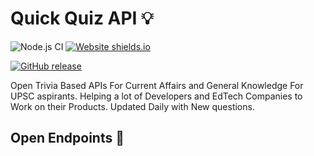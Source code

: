 # Quick Quiz API :bulb:

![Node.js CI](https://github.com/prkhrv/Swagger-API-Documentation/workflows/Node.js%20CI/badge.svg)
[![Website shields.io](https://img.shields.io/website-up-down-green-red/http/shields.io.svg)](https://quick-quiz-api.herokuapp.com)

[![GitHub release](https://img.shields.io/github/v/release/prkhrv/Quick-Quiz-API)](https://GitHub.com/prkhrv/Quick-Quiz-API/releases/)


Open Trivia Based APIs For Current Affairs and General Knowledge For UPSC aspirants. Helping a lot of Developers and EdTech Companies to Work on their Products. Updated Daily with New questions. 

## Open Endpoints :link:


 
 
